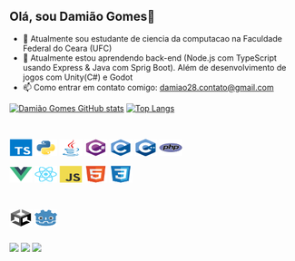 ## Olá, sou Damião Gomes👋


- 🔭 Atualmente sou estudante de ciencia da computacao na Faculdade Federal do Ceara (UFC)
- 🌱 Atualmente estou aprendendo back-end (Node.js com TypeScript usando Express & Java com Sprig Boot). Além de desenvolvimento de jogos com Unity(C#) e Godot
- 📫 Como entrar em contato comigo: damiao28.contato@gmail.com

[![Damião Gomes GitHub stats](https://github-readme-stats.vercel.app/api?username=dam1aoGomes&show_icons=true&theme=radical)](https://github.com/dam1aoGomes/)
[![Top Langs](https://github-readme-stats.vercel.app/api/top-langs/?username=dam1aoGomes&show_icons=true&theme=radical)](https://github.com/dam1aoGomes/)

##

<div style="display: inline_block"><br>
  <img align="center" alt="Dami-Ts" height="30" width="40" src="https://raw.githubusercontent.com/devicons/devicon/master/icons/typescript/typescript-plain.svg">
  <img align="center" alt="Dami-Python" height="30" width="40" src="https://raw.githubusercontent.com/devicons/devicon/master/icons/python/python-original.svg">
  <img align="center" alt="Dami-Csharp" height="30" width="40" src="https://raw.githubusercontent.com/devicons/devicon/master/icons/java/java-original.svg">
  <img align="center" alt="Dami-Csharp" height="30" width="40" src="https://raw.githubusercontent.com/devicons/devicon/master/icons/csharp/csharp-original.svg">
  <img align="center" alt="Dami-Csharp" height="30" width="40" src="https://raw.githubusercontent.com/devicons/devicon/master/icons/c/c-original.svg">
  <img align="center" alt="Dami-Csharp" height="30" width="40" src="https://raw.githubusercontent.com/devicons/devicon/master/icons/cplusplus/cplusplus-original.svg">
  <img align="center" alt="Dami-Csharp" height="30" width="40" src="https://raw.githubusercontent.com/devicons/devicon/master/icons/php/php-original.svg">
</div>

<div style="display: inline_block"><br>
  <img align="center" alt="Dami-Vue" height="30" width="40" src="https://raw.githubusercontent.com/devicons/devicon/master/icons/vuejs/vuejs-original.svg">
  <img align="center" alt="Dami-React" height="30" width="40" src="https://raw.githubusercontent.com/devicons/devicon/master/icons/react/react-original.svg">
  <img align="center" alt="Dami-Csharp" height="30" width="40" src="https://raw.githubusercontent.com/devicons/devicon/master/icons/javascript/javascript-original.svg">
  <img align="center" alt="Dami-HTML" height="30" width="40" src="https://raw.githubusercontent.com/devicons/devicon/master/icons/html5/html5-original.svg">
  <img align="center" alt="Dami-CSS" height="30" width="40" src="https://raw.githubusercontent.com/devicons/devicon/master/icons/css3/css3-original.svg">
</div>

## 

<div style="display: inline_block"><br>
  <img align="center" alt="Dami-Vue" height="30" width="40" src="https://raw.githubusercontent.com/devicons/devicon/master/icons/unity/unity-original.svg">
  <img align="center" alt="Dami-Vue" height="30" width="40" src="https://raw.githubusercontent.com/devicons/devicon/master/icons/godot/godot-original.svg">
</div>

##

<div>
<a href="https://www.youtube.com/@menosdam" target="_blank"><img src="https://img.shields.io/badge/YouTube-FF0000?style=for-the-badge&logo=youtube&logoColor=white" target="_blank"></a>
<a href = "mailto:damiao28.contato@gmail.com"><img src="https://img.shields.io/badge/-Gmail-%23333?style=for-the-badge&logo=gmail&logoColor=white" target="_blank"></a>
<a href="https://www.linkedin.com/in/damiao-gomes/" target="_blank"><img src="https://img.shields.io/badge/-LinkedIn-%230077B5?style=for-the-badge&logo=linkedin&logoColor=white" target="_blank"></a>
<a href="https://img.shields.io/badge/YouTube-FF0000?style=for-the-badge&logo=youtube&logoColor=white"></a>
</div>

